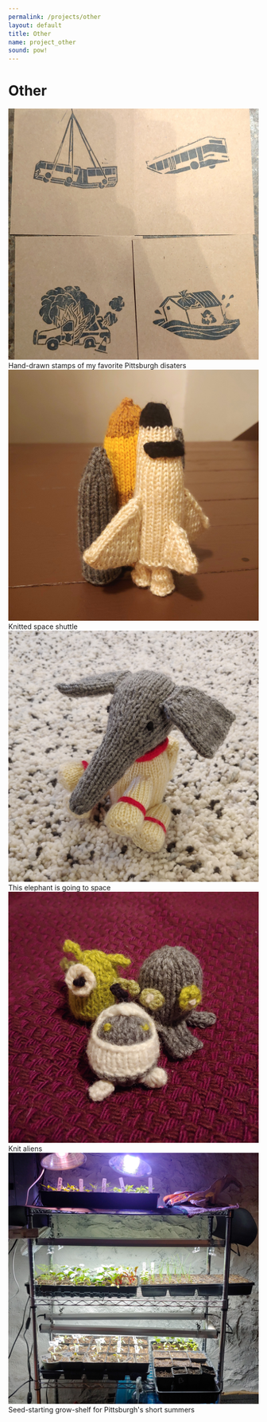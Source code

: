 ```yaml
---
permalink: /projects/other
layout: default
title: Other
name: project_other
sound: pow!
---
```

# Other

<div class="row">
 <div class="column">
        <img src="../assets/images/projects/Other/pghstamps.jpg" class="sublistimg">
        <div class="overlay">
            <div class="text_small">Hand-drawn stamps of my favorite Pittsburgh disaters</div>
        </div>
    </div>
    <div class="column">
        <img src="../assets/images/projects/Other/Shuttle.jpg" class="sublistimg">
        <div class="overlay">
            <div class="text_small">Knitted space shuttle</div>
        </div>
    </div>
    <div class="column">
        <img src="../assets/images/projects/Other/Elephant.jpg" class="sublistimg">
        <div class="overlay">
            <div class="text_small">This elephant is going to space</div>
        </div>
    </div>
</div>
<div class="row">
    <div class="column">
        <img src="../assets/images/projects/Other/aliens.jpg" class="sublistimg">
        <div class="overlay">
            <div class="text_small">Knit aliens</div>
        </div>
    </div>
    <div class="column">
        <img src="../assets/images/projects/Other/growshelf.jpg" class="sublistimg">
        <div class="overlay">
            <div class="text_small">Seed-starting grow-shelf for Pittsburgh's short summers</div>
        </div>
    </div>
</div>